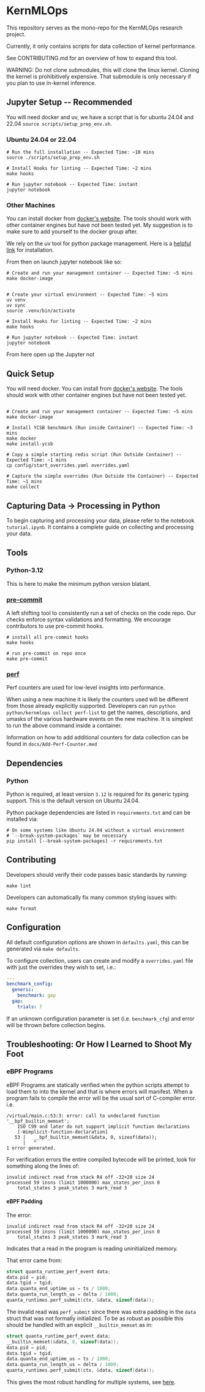 # KernMLOps

This repository serves as the mono-repo for the KernMLOps research project.

Currently, it only contains scripts for data collection of kernel performance.

See CONTRIBUTING.md for an overview of how to expand this tool.

WARNING: Do not clone submodules, this will clone the linux kernel.
Cloning the kernel is prohibitively expensive.
That submodule is only necessary if you plan to use in-kernel inference.

## Jupyter Setup -- Recommended

You will need docker and uv,
we have a script that is for ubuntu 24.04 and 22.04 `source scripts/setup_prep_env.sh`.

### Ubuntu 24.04 or 22.04

```shell
# Run the full installation -- Expected Time: ~10 mins
source ./scripts/setup_prep_env.sh

# Install Hooks for linting -- Expected Time: ~2 mins
make hooks

# Run jupyter notebook -- Expected Time: instant
jupyter notebook
```

### Other Machines

You can install docker from [docker's website](https://docs.docker.com/engine/install/).
The tools should work with other container engines but have not been tested yet.
My suggestion is to make sure to add yourself to the docker group after.

We rely on the uv tool for python package management.
Here is a [helpful link](https://docs.astral.sh/uv/getting-started/installation/)
for installation.

From then on launch jupyter notebook like so:

```shell
# Create and run your management container -- Expected Time: ~5 mins
make docker-image


# Create your virtual environment -- Expected Time: ~5 mins
uv venv
uv sync
source .venv/bin/activate

# Install Hooks for linting -- Expected Time: ~2 mins
make hooks

# Run jupyter notebook -- Expected Time: instant
jupyter notebook
```

From here open up the Jupyter not

## Quick Setup

You will need docker.
You can install from [docker's website](https://docs.docker.com/engine/install/).
The tools should work with other container engines but have not been tested yet.

```shell

# Create and run your management container -- Expected Time: ~5 mins
make docker-image

# Install YCSB benchmark (Run inside Container) -- Expected Time: ~3 mins
make docker
make install-ycsb

# Copy a simple starting redis script (Run Outside Container) -- Expected Time: ~1 mins
cp config/start_overrides.yaml overrides.yaml

# Capture the simple overrides (Run Outside the Container) -- Expected Time: ~1 mins
make collect

```

## Capturing Data -> Processing in Python

To begin capturing and processing your data, please refer to the notebook `tutorial.ipynb`.
It contains a complete guide on collecting and processing your data.

## Tools

### Python-3.12

This is here to make the minimum python version blatant.

### [pre-commit](https://pre-commit.com)

A left shifting tool to consistently run a set of checks on the code repo.
Our checks enforce syntax validations and formatting.
We encourage contributors to use pre-commit hooks.

```shell
# install all pre-commit hooks
make hooks

# run pre-commit on repo once
make pre-commit
```

### [perf](https://man7.org/linux/man-pages/man2/perf_event_open.2.html)

Perf counters are used for low-level insights into performance.

When using a new machine it is likely the counters used will be different
from those already explicitly supported.  Developers can run
`python python/kernmlops collect perf-list` to get the names, descriptions,
and umasks of the various hardware events on the new machine. It is simplest
to run the above command inside a container.

Information on how to add additional counters for data collection can be found
in `docs/Add-Perf-Counter.med`

## Dependencies

### Python

Python is required, at least version `3.12` is required for its generic typing support.
This is the default version on Ubuntu 24.04.

Python package dependencies are listed in `requirements.txt` and can be
installed via:

```shell
# On some systems like Ubuntu 24.04 without a virtual environment
# `--break-system-packages` may be necessary
pip install [--break-system-packages] -r requirements.txt
```

## Contributing

Developers should verify their code passes basic standards by running:

```shell
make lint
```

Developers can automatically fix many common styling issues with:

```shell
make format
```

## Configuration

All default configuration options are shown in `defaults.yaml`, this can be generated
via `make defaults`.

To configure collection, users can create and modify a `overrides.yaml` file with
just the overrides they wish to set, i.e.:

```yaml
---
benchmark_config:
  generic:
    benchmark: gap
  gap:
    trials: 7
```

If an unknown configuration parameter is set (i.e. `benchmark_cfg`) and
error will be thrown before collection begins.

## Troubleshooting: Or How I Learned to Shoot My Foot

### eBPF Programs

eBPF Programs are statically verified when the python scripts attempt
to load them to into the kernel and that is where errors will manifest.
When a program fails to compile the error
will be the usual sort of C-compiler error. i.e.

```shell
/virtual/main.c:53:3: error: call to undeclared function '__bpf_builtin_memset';
    ISO C99 and later do not support implicit function declarations
    [-Wimplicit-function-declaration]
   53 |   __bpf_builtin_memset(&data, 0, sizeof(data));
      |   ^
1 error generated.
```

For verification errors the entire compiled bytecode will be printed,
look for something along the lines of:

```shell
invalid indirect read from stack R4 off -32+20 size 24
processed 59 insns (limit 1000000) max_states_per_insn 0
    total_states 3 peak_states 3 mark_read 3
```

#### eBPF Padding

The error:

```shell
invalid indirect read from stack R4 off -32+20 size 24
processed 59 insns (limit 1000000) max_states_per_insn 0
    total_states 3 peak_states 3 mark_read 3
```

Indicates that a read in the program is reading uninitialized memory.

That error came from:

```c
struct quanta_runtime_perf_event data;
data.pid = pid;
data.tgid = tgid;
data.quanta_end_uptime_us = ts / 1000;
data.quanta_run_length_us = delta / 1000;
quanta_runtimes.perf_submit(ctx, &data, sizeof(data));
```

The invalid read was `perf_submit` since there was extra padding in the `data` struct
that was not formally initialized.  To be as robust as possible this should be handled
with an explicit `__builtin_memset` as in:

```c
struct quanta_runtime_perf_event data;
__builtin_memset(&data, 0, sizeof(data));
data.pid = pid;
data.tgid = tgid;
data.quanta_end_uptime_us = ts / 1000;
data.quanta_run_length_us = delta / 1000;
quanta_runtimes.perf_submit(ctx, &data, sizeof(data));
```

This gives the most robust handling for multiple systems,
see [here](https://github.com/iovisor/bcc/issues/2623#issuecomment-560214481).
